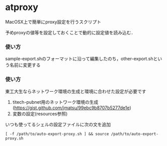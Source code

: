 atproxy
========================

MacOSX上で簡単にproxy設定を行うスクリプト

予めproxyの値等を設定しておくことで動的に設定値を読み込む．

### 使い方

sample-export.shのフォーマットに沿って編集したのち，other-export.shという名前に変更する

### 使い方

東工大生ならネットワーク環境の生成と環境に合わせた設定が必要です

1. titech-pubnet用のネットワーク環境の生成(https://gist.github.com/jmatsu/99ebc9b8707b5277de1e)
1. 変数の設定(resources参照)

いつも使ってるシェルの設定ファイルに次の文を追加

	[ -f /path/to/auto-export-proxy.sh ] && source /path/to/auto-export-proxy.sh